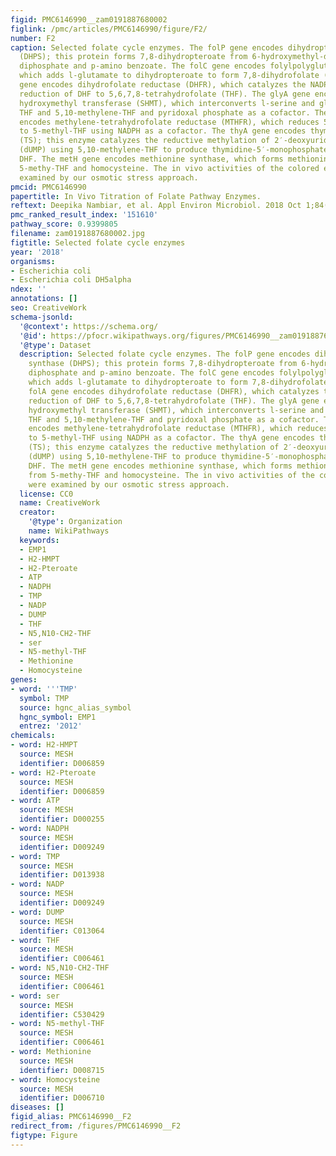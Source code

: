 ```yaml
---
figid: PMC6146990__zam0191887680002
figlink: /pmc/articles/PMC6146990/figure/F2/
number: F2
caption: Selected folate cycle enzymes. The folP gene encodes dihydropteroate synthase
  (DHPS); this protein forms 7,8-dihydropteroate from 6-hydroxymethyl-dihydropterin
  diphosphate and p-amino benzoate. The folC gene encodes folylpolyglutamate synthase,
  which adds l-glutamate to dihydropteroate to form 7,8-dihydrofolate (DHF). The folA
  gene encodes dihydrofolate reductase (DHFR), which catalyzes the NADPH-dependent
  reduction of DHF to 5,6,7,8-tetrahydrofolate (THF). The glyA gene encodes serine
  hydroxymethyl transferase (SHMT), which interconverts l-serine and glycine using
  THF and 5,10-methylene-THF and pyridoxal phosphate as a cofactor. The metF gene
  encodes methylene-tetrahydrofolate reductase (MTHFR), which reduces 5,10-methylene-THF
  to 5-methyl-THF using NADPH as a cofactor. The thyA gene encodes thymidylate synthase
  (TS); this enzyme catalyzes the reductive methylation of 2′-deoxyuridine-5′-monophosphate
  (dUMP) using 5,10-methylene-THF to produce thymidine-5′-monophosphate (dTMP) and
  DHF. The metH gene encodes methionine synthase, which forms methionine and THF from
  5-methy-THF and homocysteine. The in vivo activities of the colored enzymes were
  examined by our osmotic stress approach.
pmcid: PMC6146990
papertitle: In Vivo Titration of Folate Pathway Enzymes.
reftext: Deepika Nambiar, et al. Appl Environ Microbiol. 2018 Oct 1;84(19):e01139-18.
pmc_ranked_result_index: '151610'
pathway_score: 0.9399805
filename: zam0191887680002.jpg
figtitle: Selected folate cycle enzymes
year: '2018'
organisms:
- Escherichia coli
- Escherichia coli DH5alpha
ndex: ''
annotations: []
seo: CreativeWork
schema-jsonld:
  '@context': https://schema.org/
  '@id': https://pfocr.wikipathways.org/figures/PMC6146990__zam0191887680002.html
  '@type': Dataset
  description: Selected folate cycle enzymes. The folP gene encodes dihydropteroate
    synthase (DHPS); this protein forms 7,8-dihydropteroate from 6-hydroxymethyl-dihydropterin
    diphosphate and p-amino benzoate. The folC gene encodes folylpolyglutamate synthase,
    which adds l-glutamate to dihydropteroate to form 7,8-dihydrofolate (DHF). The
    folA gene encodes dihydrofolate reductase (DHFR), which catalyzes the NADPH-dependent
    reduction of DHF to 5,6,7,8-tetrahydrofolate (THF). The glyA gene encodes serine
    hydroxymethyl transferase (SHMT), which interconverts l-serine and glycine using
    THF and 5,10-methylene-THF and pyridoxal phosphate as a cofactor. The metF gene
    encodes methylene-tetrahydrofolate reductase (MTHFR), which reduces 5,10-methylene-THF
    to 5-methyl-THF using NADPH as a cofactor. The thyA gene encodes thymidylate synthase
    (TS); this enzyme catalyzes the reductive methylation of 2′-deoxyuridine-5′-monophosphate
    (dUMP) using 5,10-methylene-THF to produce thymidine-5′-monophosphate (dTMP) and
    DHF. The metH gene encodes methionine synthase, which forms methionine and THF
    from 5-methy-THF and homocysteine. The in vivo activities of the colored enzymes
    were examined by our osmotic stress approach.
  license: CC0
  name: CreativeWork
  creator:
    '@type': Organization
    name: WikiPathways
  keywords:
  - EMP1
  - H2-HMPT
  - H2-Pteroate
  - ATP
  - NADPH
  - TMP
  - NADP
  - DUMP
  - THF
  - N5,N10-CH2-THF
  - ser
  - N5-methyl-THF
  - Methionine
  - Homocysteine
genes:
- word: '''TMP'
  symbol: TMP
  source: hgnc_alias_symbol
  hgnc_symbol: EMP1
  entrez: '2012'
chemicals:
- word: H2-HMPT
  source: MESH
  identifier: D006859
- word: H2-Pteroate
  source: MESH
  identifier: D006859
- word: ATP
  source: MESH
  identifier: D000255
- word: NADPH
  source: MESH
  identifier: D009249
- word: TMP
  source: MESH
  identifier: D013938
- word: NADP
  source: MESH
  identifier: D009249
- word: DUMP
  source: MESH
  identifier: C013064
- word: THF
  source: MESH
  identifier: C006461
- word: N5,N10-CH2-THF
  source: MESH
  identifier: C006461
- word: ser
  source: MESH
  identifier: C530429
- word: N5-methyl-THF
  source: MESH
  identifier: C006461
- word: Methionine
  source: MESH
  identifier: D008715
- word: Homocysteine
  source: MESH
  identifier: D006710
diseases: []
figid_alias: PMC6146990__F2
redirect_from: /figures/PMC6146990__F2
figtype: Figure
---
```

